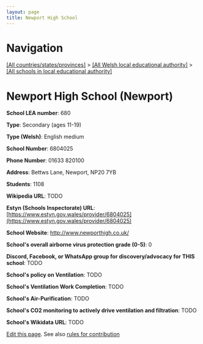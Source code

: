 ```yaml
---
layout: page
title: Newport High School
---
```

# Navigation

[[All countries/states/provinces]](../../..) > [[All Welsh local educational authority]](../..) > [[All schools in local educational authority]](..)

# Newport High School (Newport)

**School LEA number**: 680

**Type**: Secondary (ages 11-19)

**Type (Welsh)**: English medium

**School Number**: 6804025

**Phone Number**: 01633 820100

**Address**: Bettws Lane, Newport, NP20 7YB

**Students**: 1108

**Wikipedia URL**: TODO

**Estyn (Schools Inspectorate) URL**: [https://www.estyn.gov.wales/provider/6804025](https://www.estyn.gov.wales/provider/6804025)

**School Website**: http://www.newporthigh.co.uk/

**School's overall airborne virus protection grade (0-5)**: 0

**Discord, Facebook, or WhatsApp group for discovery/advocacy for THIS school**: TODO

**School's policy on Ventilation**: TODO

**School's Ventilation Work Completion**: TODO

**School's Air-Purification**: TODO

**School's CO2 monitoring to actively drive ventilation and filtration**: TODO

**School's Wikidata URL**: TODO




[Edit this page](https://github.com/ventilate-schools/Wales/edit/prif/./Newport/Newport_High_School.md). See also [rules for contribution](../../../contribution-rules/)